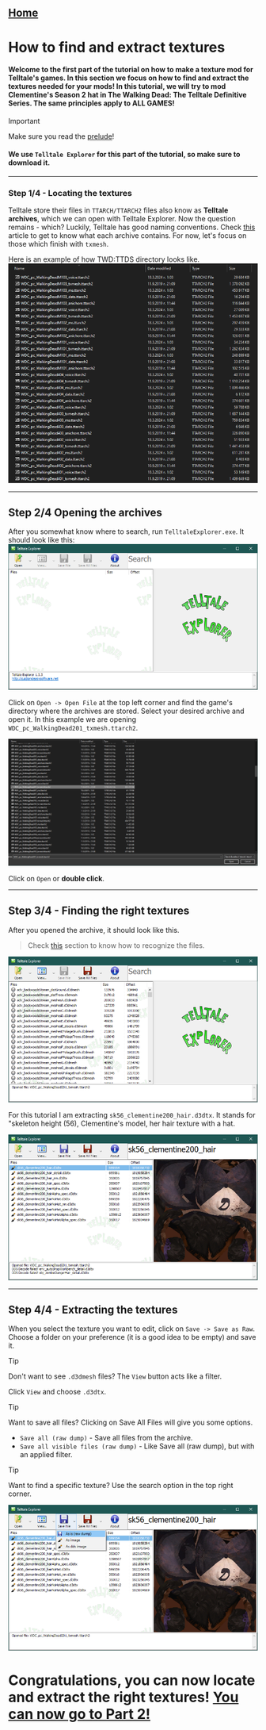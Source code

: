 ## [Home](/Docs/home.md)

# How to find and extract textures 

#### Welcome to the first part of the tutorial on how to make a texture mod for Telltale's games. In this section we focus on how to find and extract the textures needed for your mods! In this tutorial, we will try to mod Clementine's Season 2 hat in The Walking Dead: The Telltale Definitive Series. The same principles apply to ALL GAMES!

> [!IMPORTANT]
> Make sure you read the [prelude](/Docs/articles/tutorial_prelude.md)!

#### We use `Telltale Explorer` for this part of the tutorial, so make sure to download it.
---

### Step 1/4 - Locating the textures
Telltale store their files in `TTARCH/TTARCH2` files also know as **Telltale archives**, which we can open with Telltale Explorer. Now the question remains - which? Luckily, Telltale has good naming conventions. 
Check [this](/Docs/articles/textures.md#where-are-the-textures-stored) article to get to know what each archive contains. For now, let's focus on those which finish with `txmesh`.

Here is an example of how TWD:TTDS directory looks like. 
![p1_1](/Docs/tutorial_part1/p1_1.png)

----

## Step 2/4 Opening the archives
After you somewhat know where to search, run `TelltaleExplorer.exe`.
It should look like this:
![p1_2](/Docs/tutorial_part1//p1_2.png)

Click on `Open -> Open File`  at the top left corner and find the game's directory where the archives are stored.
Select your desired archive and open it. In this example we are opening `WDC_pc_WalkingDead201_txmesh.ttarch2`.

![p1_3](/Docs/tutorial_part1/p1_3.png)

Click on `Open` or **double click**.

---
## Step 3/4 - Finding the right textures
After you opened the archive, it should look like this. 
> Check [this](/Docs/articles/textures.md#how-to-recognize-the-type-of-the-texture-and-where-its-used) section to know how to recognize the files. 

![p1_4](/Docs/tutorial_part1/p1_4.png)

 For this tutorial I am extracting `sk56_clementine200_hair.d3dtx`. 
 It stands for "skeleton height (56), Clementine's model, her hair texture with a hat.

![p1_5](/Docs/tutorial_part1/p1_5.png)

---
## Step 4/4 - Extracting the textures

When you select the texture you want to edit, click on `Save -> Save as Raw`. 
Choose a folder on your preference (it is a good idea to be empty) and save it.

> [!TIP]
> Don't want to see `.d3dmesh` files? The `View` button acts like a filter. 

Click `View` and choose `.d3dtx`.

> [!TIP]
> Want to save all files? 
> Clicking on Save All Files will give you some options.
> - `Save all (raw dump)` - Save all files from the archive.
> - `Save all visible files (raw dump)` - Like Save all (raw dump), but with an applied filter.

> [!TIP]
> Want to find a specific texture?  Use the search option in the top right corner. 

![p1_6](/Docs/tutorial_part1/p1_6.png)

# Congratulations, you can now locate and extract the right textures! [You can now go to Part 2!](/Docs/tutorial_part2/tutorial_part_2.md)
